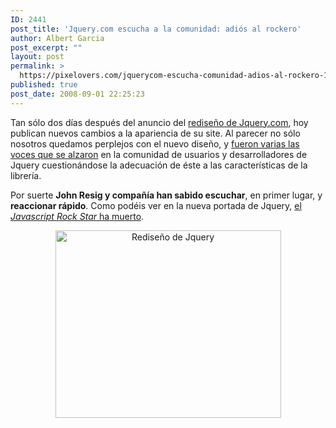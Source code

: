 ```yaml
---
ID: 2441
post_title: 'Jquery.com escucha a la comunidad: adiós al rockero'
author: Albert Garcia
post_excerpt: ""
layout: post
permalink: >
  https://pixelovers.com/jquerycom-escucha-comunidad-adios-al-rockero-124046/
published: true
post_date: 2008-09-01 22:25:23
---
```

Tan sólo dos días después del anuncio del <a href="http://pixelovers.com/rediseno-jquery-com-123189">rediseño de Jquery.com</a>, hoy publican nuevos cambios a la apariencia de su site. Al parecer no sólo nosotros quedamos perplejos con el nuevo diseño, y <a href="http://jquery.com/blog/2008/08/29/jquery-site-redesign-the-community-speaks/">fueron varias las voces que se alzaron</a> en la comunidad de usuarios y desarrolladores de Jquery cuestionándose la adecuación de éste a las características de la librería.

<!--more-->Por suerte <strong>John Resig y compañía han sabido escuchar</strong>, en primer lugar, y <strong>reaccionar rápido</strong>. Como podéis ver en la nueva portada de Jquery, <a href="http://jquery.com/blog/2008/08/29/death-to-javascript-rock-stars/">el <em>Javascript Rock Star</em> ha muerto</a>.
<p style="text-align: center;"><img class="fotobonita" title="Rediseño de Jquery" src="/app/uploads/sites/7/2008/09/124046-88420.jpg" alt="Rediseño de Jquery" width="361" height="300" /></p>